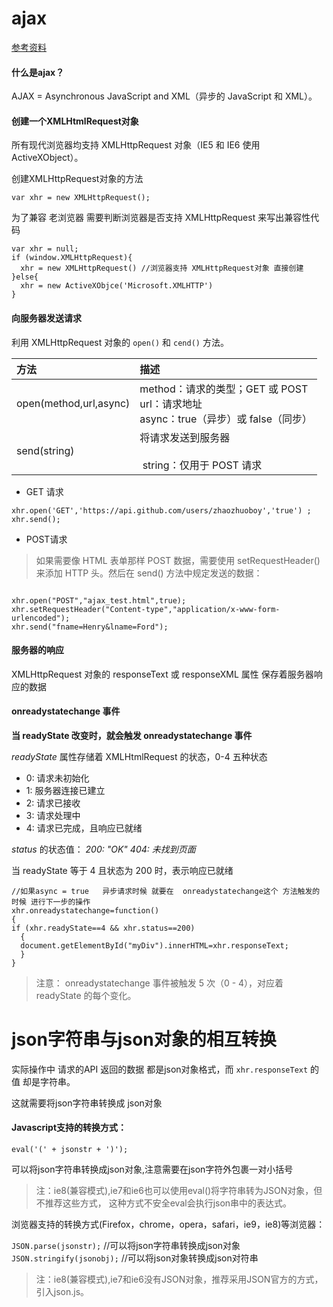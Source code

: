 # ajax

[参考资料](http://www.runoob.com/ajax/ajax-tutorial.html)

#### 什么是ajax？

AJAX = Asynchronous JavaScript and XML（异步的 JavaScript 和 XML）。

#### 创建一个XMLHtmlRequest对象

所有现代浏览器均支持 XMLHttpRequest 对象（IE5 和 IE6 使用 ActiveXObject）。

  创建XMLHttpRequest对象的方法

  ```
  var xhr = new XMLHttpRequest();

  ```

  为了兼容 老浏览器 需要判断浏览器是否支持 XMLHttpRequest 来写出兼容性代码

  ```
  var xhr = null;
  if (window.XMLHttpRequest){
    xhr = new XMLHttpRequest() //浏览器支持 XMLHttpRequest对象 直接创建
  }else{
    xhr = new ActiveXObjce('Microsoft.XMLHTTP')
  }

  ```

#### 向服务器发送请求

  利用 XMLHttpRequest 对象的 `open()` 和 `cend()` 方法。

  | 方法            |      描述     |
  | :------------- | :------------- |
  |open(method,url,async) | method：请求的类型；GET 或 POST <br/> url：请求地址 <br /> async：true（异步）或 false（同步）|
  |  send(string)  | 将请求发送到服务器 <br /> <br /> &nbsp;string：仅用于 POST 请求 |

  - GET 请求

  ```
  xhr.open('GET','https://api.github.com/users/zhaozhuoboy','true') ;
  xhr.send();

  ```

  - POST请求

  > 如果需要像 HTML 表单那样 POST 数据，需要使用 setRequestHeader() 来添加 HTTP 头。然后在 send() 方法中规定发送的数据：

  ```

  xhr.open("POST","ajax_test.html",true);
  xhr.setRequestHeader("Content-type","application/x-www-form-urlencoded");
  xhr.send("fname=Henry&lname=Ford");

  ```

#### 服务器的响应

XMLHttpRequest 对象的 responseText 或 responseXML 属性 保存着服务器响应的数据

#### onreadystatechange 事件

  **当 readyState 改变时，就会触发 onreadystatechange 事件**

  _readyState_ 属性存储着 XMLHtmlRequest 的状态，0-4 五种状态

  - 0: 请求未初始化
  - 1: 服务器连接已建立
  - 2: 请求已接收
  - 3: 请求处理中
  - 4: 请求已完成，且响应已就绪

  _status_ 的状态值： *200: "OK"  404: 未找到页面*

  当 readyState 等于 4 且状态为 200 时，表示响应已就绪

  ```
  //如果async = true   异步请求时候 就要在  onreadystatechange这个 方法触发的时候 进行下一步的操作
  xhr.onreadystatechange=function()
  {
  if (xhr.readyState==4 && xhr.status==200)
    {
    document.getElementById("myDiv").innerHTML=xhr.responseText;
    }
  }

  ```

  > 注意： onreadystatechange 事件被触发 5 次（0 - 4），对应着 readyState 的每个变化。


# json字符串与json对象的相互转换

实际操作中 请求的API 返回的数据 都是json对象格式，而 `xhr.responseText` 的值 却是字符串。

这就需要将json字符串转换成 json对象

#### Javascript支持的转换方式：

`eval('(' + jsonstr + ')');`

可以将json字符串转换成json对象,注意需要在json字符外包裹一对小括号
> 注：ie8(兼容模式),ie7和ie6也可以使用eval()将字符串转为JSON对象，但不推荐这些方式，
这种方式不安全eval会执行json串中的表达式。


浏览器支持的转换方式(Firefox，chrome，opera，safari，ie9，ie8)等浏览器：

`JSON.parse(jsonstr);` //可以将json字符串转换成json对象
`JSON.stringify(jsonobj);` //可以将json对象转换成json对符串

> 注：ie8(兼容模式),ie7和ie6没有JSON对象，推荐采用JSON官方的方式，引入json.js。
